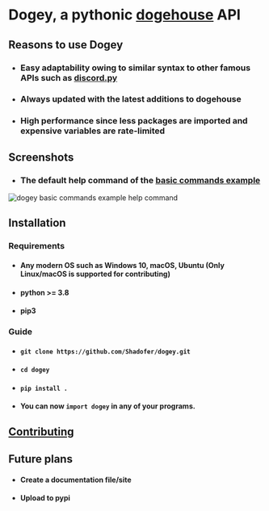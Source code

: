 # Dogey, a pythonic <a href='https://github.com/benawad/dogehouse'>dogehouse</a> API

## Reasons to use Dogey

* ### Easy adaptability owing to similar syntax to other famous APIs such as [discord.py](https://github.com/Rapptz/discord.py)

* ### Always updated with the latest additions to dogehouse

* ### High performance since less packages are imported and expensive variables are rate-limited

## Screenshots

* ### The default help command of the [basic commands example](https://github.com/Shadofer/dogey/blob/pre-release/examples/basic_commands.py)
<img src="https://i.ibb.co/gVRvsQh/dogey-help-command.png" alt="dogey basic commands example help command">

## Installation

### Requirements

* #### Any modern OS such as Windows 10, macOS, Ubuntu (Only Linux/macOS is supported for contributing)

* #### python >= 3.8

* #### pip3

### Guide

* #### ```git clone https://github.com/Shadofer/dogey.git```

* #### ```cd dogey```

* #### ```pip install .```

* #### You can now ```import dogey``` in any of your programs.

## [Contributing](https://github.com/Shadofer/dogey/blob/pre-release/CONTRIBUTING.md)

## Future plans

* #### Create a documentation file/site

* #### Upload to pypi